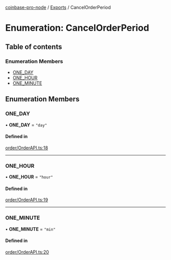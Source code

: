 [coinbase-pro-node](../README.md) / [Exports](../modules.md) / CancelOrderPeriod

# Enumeration: CancelOrderPeriod

## Table of contents

### Enumeration Members

- [ONE_DAY](CancelOrderPeriod.md#one_day)
- [ONE_HOUR](CancelOrderPeriod.md#one_hour)
- [ONE_MINUTE](CancelOrderPeriod.md#one_minute)

## Enumeration Members

### ONE_DAY

• **ONE_DAY** = `"day"`

#### Defined in

[order/OrderAPI.ts:18](https://github.com/bennycode/coinbase-pro-node/blob/01e6d53/src/order/OrderAPI.ts#L18)

---

### ONE_HOUR

• **ONE_HOUR** = `"hour"`

#### Defined in

[order/OrderAPI.ts:19](https://github.com/bennycode/coinbase-pro-node/blob/01e6d53/src/order/OrderAPI.ts#L19)

---

### ONE_MINUTE

• **ONE_MINUTE** = `"min"`

#### Defined in

[order/OrderAPI.ts:20](https://github.com/bennycode/coinbase-pro-node/blob/01e6d53/src/order/OrderAPI.ts#L20)
